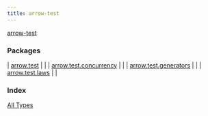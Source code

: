 ```yaml
---
title: arrow-test
---
```


[arrow-test](./index.html)

### Packages

| [arrow.test](arrow.test/index.html) |  |
| [arrow.test.concurrency](arrow.test.concurrency/index.html) |  |
| [arrow.test.generators](arrow.test.generators/index.html) |  |
| [arrow.test.laws](arrow.test.laws/index.html) |  |

### Index

[All Types](alltypes/index.html)